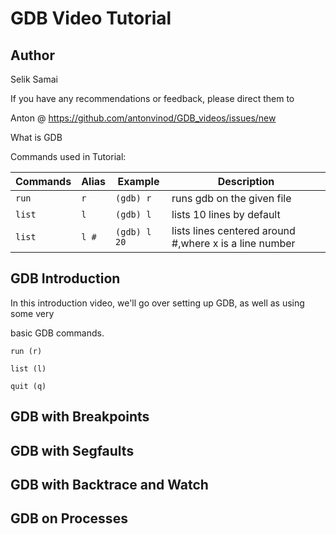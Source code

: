 # GDB Video Tutorial

Author
------
Selik Samai

If you have any recommendations or feedback, please direct them to

Anton @ https://github.com/antonvinod/GDB_videos/issues/new

What is GDB

Commands used in Tutorial:

| Commands  | Alias | Example      | Description                                            |
|-----------|-------|--------------|--------------------------------------------------------|
| `run`     | `r`   | `(gdb) r`    | runs gdb on the given file                             |
| `list`    | `l`   | `(gdb) l`    | lists 10 lines by default                              |
| `list`    | `l #` | `(gdb) l 20` | lists lines centered around #,where x is a line number |

GDB Introduction
----------------
In this introduction video, we'll go over setting up GDB, as well as using some very

basic GDB commands.


`run (r)`

`list (l)`

`quit (q)`



GDB with Breakpoints
--------------------

GDB with Segfaults
------------------

GDB with Backtrace and Watch
----------------------------

GDB on Processes
----------------
